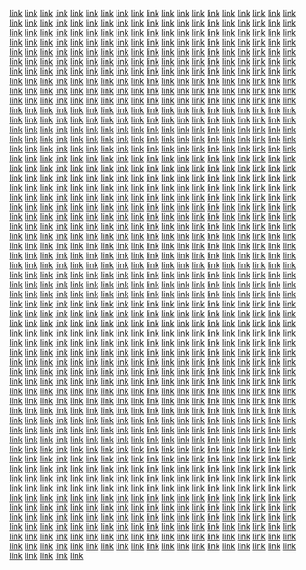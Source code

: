 <a href="https://series-1.weebly.com/">link</a> <a href="https://series-2.weebly.com/">link</a> <a href="https://series-3.weebly.com/">link</a> <a href="https://series-4.weebly.com/">link</a> <a href="https://series-5.weebly.com/">link</a> <a href="https://series-6.weebly.com/">link</a> <a href="https://series-7.weebly.com/">link</a> <a href="https://series-08.weebly.com/">link</a> <a href="https://series-9.weebly.com/">link</a> <a href="https://series-10.weebly.com/">link</a> <a href="https://fi-1.weebly.com/">link</a> <a href="https://fi-2.weebly.com/">link</a> <a href="https://fi-3.weebly.com/">link</a> <a href="https://fi-4.weebly.com/">link</a> <a href="https://fi-5.weebly.com/">link</a> <a href="https://fi-6.weebly.com/">link</a> <a href="https://fi-7.weebly.com/">link</a> <a href="https://fi-8.weebly.com/">link</a> <a href="https://fi-9.weebly.com/">link</a> <a href="https://fi-10.weebly.com/">link</a> <a href="https://fi-11.weebly.com/">link</a> <a href="https://fi-12.weebly.com/">link</a> <a href="https://fi-13.weebly.com/">link</a> <a href="https://fi-14.weebly.com/">link</a> <a href="https://fi-15.weebly.com/">link</a> <a href="https://fi-16.weebly.com/">link</a> <a href="https://fi-17.weebly.com/">link</a> <a href="https://fi-18.weebly.com/">link</a> <a href="https://fi-19.weebly.com/">link</a> <a href="https://fi-20.weebly.com/">link</a> <a href="https://fi-21.weebly.com/">link</a> <a href="https://fi-22.weebly.com/">link</a> <a href="https://fi-23.weebly.com/">link</a> <a href="https://fi-24.weebly.com/">link</a> <a href="https://fi-25.weebly.com/">link</a> <a href="https://fi-26.weebly.com/">link</a> <a href="https://fi-27.weebly.com/">link</a> <a href="https://fi-28.weebly.com/">link</a> <a href="https://fi-29.weebly.com/">link</a> <a href="https://fi-30.weebly.com/">link</a> <a href="https://fi-31.weebly.com/">link</a> <a href="https://fi-32.weebly.com/">link</a> <a href="https://fi-33.weebly.com/">link</a> <a href="https://fi-34.weebly.com/">link</a> <a href="https://fi-35.weebly.com/">link</a> <a href="https://fi-36.weebly.com/">link</a> <a href="https://fi-37.weebly.com/">link</a> <a href="https://fi-38.weebly.com/">link</a> <a href="https://fi-39.weebly.com/">link</a> <a href="https://fi-40.weebly.com/">link</a> <a href="https://fi-41.weebly.com/">link</a> <a href="https://fi-42.weebly.com/">link</a> <a href="https://fi-43.weebly.com/">link</a> <a href="https://fi-44.weebly.com/">link</a> <a href="https://fi-45.weebly.com/">link</a> <a href="https://fi-46.weebly.com/">link</a> <a href="https://fi-47.weebly.com/">link</a> <a href="https://fi-48.weebly.com/">link</a> <a href="https://fi-49.weebly.com/">link</a> <a href="https://fi-50.weebly.com/">link</a> <a href="https://fi-51.weebly.com/">link</a> <a href="https://fi-52.weebly.com/">link</a> <a href="https://fi-53.weebly.com/">link</a> <a href="https://fi-54.weebly.com/">link</a> <a href="https://fi-055.weebly.com/">link</a> <a href="https://fi-56.weebly.com/">link</a> <a href="https://fi-57.weebly.com/">link</a> <a href="https://fi-58.weebly.com/">link</a> <a href="https://fi-59.weebly.com/">link</a> <a href="https://fi-60.weebly.com/">link</a> <a href="https://fi-61.weebly.com/">link</a> <a href="https://fi-62.weebly.com/">link</a> <a href="https://fi-063.weebly.com/">link</a> <a href="https://fi-64.weebly.com/">link</a> <a href="https://fi-65.weebly.com/">link</a> <a href="https://fi-66.weebly.com/">link</a> <a href="https://fi-67.weebly.com/">link</a> <a href="https://fi-68.weebly.com/">link</a> <a href="https://fi-69.weebly.com/">link</a> <a href="https://fi-70.weebly.com/">link</a> <a href="https://fi-71.weebly.com/">link</a> <a href="https://fi-72.weebly.com/">link</a> <a href="https://fi-73.weebly.com/">link</a> <a href="https://fi-74.weebly.com/">link</a> <a href="https://fi-75.weebly.com/">link</a> <a href="https://fi-76.weebly.com/">link</a> <a href="https://fi-77.weebly.com/">link</a> <a href="https://fi-78.weebly.com/">link</a> <a href="https://fi-79.weebly.com/">link</a> <a href="https://fi-80.weebly.com/">link</a> <a href="https://fi-81.weebly.com/">link</a> <a href="https://fi-82.weebly.com/">link</a> <a href="https://fi-83.weebly.com/">link</a> <a href="https://fi-84.weebly.com/">link</a> <a href="https://fi-85.weebly.com/">link</a> <a href="https://fi-86.weebly.com/">link</a> <a href="https://fi-87.weebly.com/">link</a> <a href="https://fi-88.weebly.com/">link</a> <a href="https://fi-89.weebly.com/">link</a> <a href="https://fi-90.weebly.com/">link</a> <a href="https://fi-91.weebly.com/">link</a> <a href="https://fi-92.weebly.com/">link</a> <a href="https://fi-93.weebly.com/">link</a> <a href="https://fi-94.weebly.com/">link</a> <a href="https://fi-95.weebly.com/">link</a> <a href="https://fi-96.weebly.com/">link</a> <a href="https://fi-97.weebly.com/">link</a> <a href="https://fi-98.weebly.com/">link</a> <a href="https://fi-99.weebly.com/">link</a> <a href="https://fi-100.weebly.com/">link</a> <a href="https://fi-101.weebly.com/">link</a> <a href="https://fi-102.weebly.com/">link</a> <a href="https://fi-103.weebly.com/">link</a> <a href="https://fi-104.weebly.com/">link</a> <a href="https://fi-105.weebly.com/">link</a> <a href="https://fi-106.weebly.com/">link</a> <a href="https://fi-107.weebly.com/">link</a> <a href="https://fi-108.weebly.com/">link</a> <a href="https://fi-109.weebly.com/">link</a> <a href="https://fi-110.weebly.com/">link</a> <a href="https://fi-111.weebly.com/">link</a> <a href="https://fi-112.weebly.com/">link</a> <a href="https://fi-113.weebly.com/">link</a> <a href="https://fi-114.weebly.com/">link</a> <a href="https://fi-115.weebly.com/">link</a> <a href="https://fi-116.weebly.com/">link</a> <a href="https://fi-117.weebly.com/">link</a> <a href="https://fi-118.weebly.com/">link</a> <a href="https://fi-119.weebly.com/">link</a> <a href="https://fi-120.weebly.com/">link</a> <a href="https://fi-121.weebly.com/">link</a> <a href="https://fi-122.weebly.com/">link</a> <a href="https://fi-123.weebly.com/">link</a> <a href="https://fi-124.weebly.com/">link</a> <a href="https://fi-125.weebly.com/">link</a> <a href="https://fi-126.weebly.com/">link</a> <a href="https://fi-127.weebly.com/">link</a> <a href="https://fi-128.weebly.com/">link</a> <a href="https://fi-129.weebly.com/">link</a> <a href="https://fi-130.weebly.com/">link</a> <a href="https://fi-131.weebly.com/">link</a> <a href="https://fi-132.weebly.com/">link</a> <a href="https://fi-133.weebly.com/">link</a> <a href="https://fi-134.weebly.com/">link</a> <a href="https://fi-135.weebly.com/">link</a> <a href="https://fi-136.weebly.com/">link</a> <a href="https://fi-137.weebly.com/">link</a> <a href="https://fi-138.weebly.com/">link</a> <a href="https://fi-139.weebly.com/">link</a> <a href="https://fi-140.weebly.com/">link</a> <a href="https://fi-141.weebly.com/">link</a> <a href="https://fi-142.weebly.com/">link</a> <a href="https://fi-143.weebly.com/">link</a> <a href="https://fi-144.weebly.com/">link</a> <a href="https://fi-145.weebly.com/">link</a> <a href="https://fi-146.weebly.com/">link</a> <a href="https://fi-147.weebly.com/">link</a> <a href="https://fi-148.weebly.com/">link</a> <a href="https://fi-149.weebly.com/">link</a> <a href="https://fi-150.weebly.com/">link</a> <a href="https://system-1.weebly.com/">link</a> <a href="https://system-2.weebly.com/">link</a> <a href="https://system-3.weebly.com/">link</a> <a href="https://system-4.weebly.com/">link</a> <a href="https://system-5.weebly.com/">link</a> <a href="https://system-6.weebly.com/">link</a> <a href="https://system-07.weebly.com/">link</a> <a href="https://system-8.weebly.com/">link</a> <a href="https://system-9.weebly.com/">link</a> <a href="https://system-10.weebly.com/">link</a> <a href="https://fi-151.weebly.com/">link</a> <a href="https://fi-152.weebly.com/">link</a> <a href="https://fi-153.weebly.com/">link</a> <a href="https://fi-154.weebly.com/">link</a> <a href="https://fi-155.weebly.com/">link</a> <a href="https://fi-156.weebly.com/">link</a> <a href="https://fi-157.weebly.com/">link</a> <a href="https://fi-158.weebly.com/">link</a> <a href="https://fi-159.weebly.com/">link</a> <a href="https://fi-160.weebly.com/">link</a> <a href="https://fi-161.weebly.com/">link</a> <a href="https://fi-162.weebly.com/">link</a> <a href="https://fi-163.weebly.com/">link</a> <a href="https://fi-164.weebly.com/">link</a> <a href="https://fi-165.weebly.com/">link</a> <a href="https://fi-166.weebly.com/">link</a> <a href="https://fi-167.weebly.com/">link</a> <a href="https://fi-168.weebly.com/">link</a> <a href="https://fi-169.weebly.com/">link</a> <a href="https://fi-170.weebly.com/">link</a> <a href="https://fi-171.weebly.com/">link</a> <a href="https://fi-172.weebly.com/">link</a> <a href="https://fi-173.weebly.com/">link</a> <a href="https://fi-174.weebly.com/">link</a> <a href="https://fi-175.weebly.com/">link</a> <a href="https://fi-176.weebly.com/">link</a> <a href="https://fi-177.weebly.com/">link</a> <a href="https://fi-178.weebly.com/">link</a> <a href="https://fi-179.weebly.com/">link</a> <a href="https://fi-180.weebly.com/">link</a> <a href="https://fi-181.weebly.com/">link</a> <a href="https://fi-182.weebly.com/">link</a> <a href="https://fi-183.weebly.com/">link</a> <a href="https://fi-184.weebly.com/">link</a> <a href="https://fi-185.weebly.com/">link</a> <a href="https://fi-186.weebly.com/">link</a> <a href="https://fi-187.weebly.com/">link</a> <a href="https://fi-188.weebly.com/">link</a> <a href="https://fi-189.weebly.com/">link</a> <a href="https://fi-190.weebly.com/">link</a> <a href="https://fi-191.weebly.com/">link</a> <a href="https://fi-192.weebly.com/">link</a> <a href="https://fi-193.weebly.com/">link</a> <a href="https://fi-194.weebly.com/">link</a> <a href="https://fi-195.weebly.com/">link</a> <a href="https://fi-196.weebly.com/">link</a> <a href="https://fi-197.weebly.com/">link</a> <a href="https://fi-198.weebly.com/">link</a> <a href="https://fi-199.weebly.com/">link</a> <a href="https://fi-200.weebly.com/">link</a> <a href="https://fi-201.weebly.com/">link</a> <a href="https://fi-202.weebly.com/">link</a> <a href="https://fi-203.weebly.com/">link</a> <a href="https://fi-204.weebly.com/">link</a> <a href="https://fi-205.weebly.com/">link</a> <a href="https://fi-206.weebly.com/">link</a> <a href="https://fi-207.weebly.com/">link</a> <a href="https://fi-208.weebly.com/">link</a> <a href="https://fi-209.weebly.com/">link</a> <a href="https://fi-210.weebly.com/">link</a> <a href="https://fi-211.weebly.com/">link</a> <a href="https://fi-212.weebly.com/">link</a> <a href="https://fi-213.weebly.com/">link</a> <a href="https://fi-214.weebly.com/">link</a> <a href="https://fi-215.weebly.com/">link</a> <a href="https://fi-216.weebly.com/">link</a> <a href="https://fi-217.weebly.com/">link</a> <a href="https://fi-218.weebly.com/">link</a> <a href="https://fi-219.weebly.com/">link</a> <a href="https://fi-220.weebly.com/">link</a> <a href="https://fi-221.weebly.com/">link</a> <a href="https://fi-222.weebly.com/">link</a> <a href="https://fi-223.weebly.com/">link</a> <a href="https://fi-224.weebly.com/">link</a> <a href="https://fi-225.weebly.com/">link</a> <a href="https://fi-226.weebly.com/">link</a> <a href="https://fi-227.weebly.com/">link</a> <a href="https://fi-228.weebly.com/">link</a> <a href="https://fi-229.weebly.com/">link</a> <a href="https://fi-230.weebly.com/">link</a> <a href="https://fi-231.weebly.com/">link</a> <a href="https://fi-232.weebly.com/">link</a> <a href="https://fi-233.weebly.com/">link</a> <a href="https://fi-234.weebly.com/">link</a> <a href="https://fi-235.weebly.com/">link</a> <a href="https://fi-236.weebly.com/">link</a> <a href="https://fi-237.weebly.com/">link</a> <a href="https://fi-238.weebly.com/">link</a> <a href="https://fi-239.weebly.com/">link</a> <a href="https://fi-240.weebly.com/">link</a> <a href="https://fi-241.weebly.com/">link</a> <a href="https://fi-242.weebly.com/">link</a> <a href="https://fi-243.weebly.com/">link</a> <a href="https://fi-244.weebly.com/">link</a> <a href="https://fi-245.weebly.com/">link</a> <a href="https://fi-246.weebly.com/">link</a> <a href="https://fi-247.weebly.com/">link</a> <a href="https://fi-248.weebly.com/">link</a> <a href="https://fi-249.weebly.com/">link</a> <a href="https://fi-250.weebly.com/">link</a> <a href="https://fi-251.weebly.com/">link</a> <a href="https://fi-252.weebly.com/">link</a> <a href="https://fi-253.weebly.com/">link</a> <a href="https://fi-254.weebly.com/">link</a> <a href="https://fi-255.weebly.com/">link</a> <a href="https://fi-256.weebly.com/">link</a> <a href="https://fi-257.weebly.com/">link</a> <a href="https://fi-258.weebly.com/">link</a> <a href="https://fi-259.weebly.com/">link</a> <a href="https://fi-260.weebly.com/">link</a> <a href="https://fi-261.weebly.com/">link</a> <a href="https://fi-262.weebly.com/">link</a> <a href="https://fi-263.weebly.com/">link</a> <a href="https://fi-264.weebly.com/">link</a> <a href="https://fi-265.weebly.com/">link</a> <a href="https://fi-266.weebly.com/">link</a> <a href="https://fi-267.weebly.com/">link</a> <a href="https://fi-268.weebly.com/">link</a> <a href="https://fi-269.weebly.com/">link</a> <a href="https://fi-270.weebly.com/">link</a> <a href="https://fi-271.weebly.com/">link</a> <a href="https://fi-272.weebly.com/">link</a> <a href="https://fi-273.weebly.com/">link</a> <a href="https://fi-274.weebly.com/">link</a> <a href="https://fi-275.weebly.com/">link</a> <a href="https://fi-276.weebly.com/">link</a> <a href="https://fi-277.weebly.com/">link</a> <a href="https://fi-278.weebly.com/">link</a> <a href="https://fi-279.weebly.com/">link</a> <a href="https://fi-280.weebly.com/">link</a> <a href="https://fi-281.weebly.com/">link</a> <a href="https://fi-282.weebly.com/">link</a> <a href="https://fi-283.weebly.com/">link</a> <a href="https://fi-284.weebly.com/">link</a> <a href="https://fi-285.weebly.com/">link</a> <a href="https://fi-286.weebly.com/">link</a> <a href="https://fi-287.weebly.com/">link</a> <a href="https://fi-288.weebly.com/">link</a> <a href="https://fi-289.weebly.com/">link</a> <a href="https://fi-290.weebly.com/">link</a> <a href="https://fi-291.weebly.com/">link</a> <a href="https://fi-292.weebly.com/">link</a> <a href="https://fi-293.weebly.com/">link</a> <a href="https://fi-294.weebly.com/">link</a> <a href="https://fi-295.weebly.com/">link</a> <a href="https://fi-296.weebly.com/">link</a> <a href="https://fi-297.weebly.com/">link</a> <a href="https://fi-298.weebly.com/">link</a> <a href="https://fi-299.weebly.com/">link</a> <a href="https://fi-300.weebly.com/">link</a> <a href="https://linkstar-1.weebly.com/">link</a> <a href="https://linkstar-2.weebly.com/">link</a> <a href="https://linkstar-3.weebly.com/">link</a> <a href="https://linkstar-4.weebly.com/">link</a> <a href="https://linkstar-5.weebly.com/">link</a> <a href="https://linkstar-6.weebly.com/">link</a> <a href="https://linkstar-7.weebly.com/">link</a> <a href="https://linkstar-8.weebly.com/">link</a> <a href="https://linkstar-9.weebly.com/">link</a> <a href="https://linkstar-10.weebly.com/">link</a> <a href="https://fi-301.weebly.com/">link</a> <a href="https://fi-302.weebly.com/">link</a> <a href="https://fi-303.weebly.com/">link</a> <a href="https://fi-304.weebly.com/">link</a> <a href="https://fi-305.weebly.com/">link</a> <a href="https://fi-306.weebly.com/">link</a> <a href="https://fi-307.weebly.com/">link</a> <a href="https://fi-308.weebly.com/">link</a> <a href="https://fi-309.weebly.com/">link</a> <a href="https://fi-310.weebly.com/">link</a> <a href="https://fi-311.weebly.com/">link</a> <a href="https://fi-312.weebly.com/">link</a> <a href="https://fi-313.weebly.com/">link</a> <a href="https://fi-314.weebly.com/">link</a> <a href="https://fi-315.weebly.com/">link</a> <a href="https://fi-316.weebly.com/">link</a> <a href="https://fi-317.weebly.com/">link</a> <a href="https://fi-318.weebly.com/">link</a> <a href="https://fi-319.weebly.com/">link</a> <a href="https://fi-320.weebly.com/">link</a> <a href="https://fi-321.weebly.com/">link</a> <a href="https://fi-322.weebly.com/">link</a> <a href="https://fi-323.weebly.com/">link</a> <a href="https://fi-324.weebly.com/">link</a> <a href="https://fi-325.weebly.com/">link</a> <a href="https://fi-326.weebly.com/">link</a> <a href="https://fi-327.weebly.com/">link</a> <a href="https://fi-328.weebly.com/">link</a> <a href="https://fi-329.weebly.com/">link</a> <a href="https://fi-330.weebly.com/">link</a> <a href="https://fi-331.weebly.com/">link</a> <a href="https://fi-332.weebly.com/">link</a> <a href="https://fi-333.weebly.com/">link</a> <a href="https://fi-334.weebly.com/">link</a> <a href="https://fi-335.weebly.com/">link</a> <a href="https://fi-336.weebly.com/">link</a> <a href="https://fi-337.weebly.com/">link</a> <a href="https://fi-338.weebly.com/">link</a> <a href="https://fi-339.weebly.com/">link</a> <a href="https://fi-340.weebly.com/">link</a> <a href="https://fi-341.weebly.com/">link</a> <a href="https://fi-342.weebly.com/">link</a> <a href="https://fi-343.weebly.com/">link</a> <a href="https://fi-344.weebly.com/">link</a> <a href="https://fi-345.weebly.com/">link</a> <a href="https://fi-346.weebly.com/">link</a> <a href="https://fi-347.weebly.com/">link</a> <a href="https://fi-348.weebly.com/">link</a> <a href="https://fi-349.weebly.com/">link</a> <a href="https://fi-350.weebly.com/">link</a> <a href="https://fi-351.weebly.com/">link</a> <a href="https://fi-352.weebly.com/">link</a> <a href="https://fi-353.weebly.com/">link</a> <a href="https://fi-354.weebly.com/">link</a> <a href="https://fi-355.weebly.com/">link</a> <a href="https://fi-356.weebly.com/">link</a> <a href="https://fi-357.weebly.com/">link</a> <a href="https://fi-358.weebly.com/">link</a> <a href="https://fi-359.weebly.com/">link</a> <a href="https://fi-360.weebly.com/">link</a> <a href="https://fi-361.weebly.com/">link</a> <a href="https://fi-362.weebly.com/">link</a> <a href="https://fi-363.weebly.com/">link</a> <a href="https://fi-364.weebly.com/">link</a> <a href="https://fi-365.weebly.com/">link</a> <a href="https://fi-366.weebly.com/">link</a> <a href="https://fi-367.weebly.com/">link</a> <a href="https://fi-368.weebly.com/">link</a> <a href="https://fi-369.weebly.com/">link</a> <a href="https://fi-370.weebly.com/">link</a> <a href="https://fi-371.weebly.com/">link</a> <a href="https://fi-372.weebly.com/">link</a> <a href="https://fi-373.weebly.com/">link</a> <a href="https://fi-374.weebly.com/">link</a> <a href="https://fi-375.weebly.com/">link</a> <a href="https://fi-376.weebly.com/">link</a> <a href="https://fi-377.weebly.com/">link</a> <a href="https://fi-378.weebly.com/">link</a> <a href="https://fi-379.weebly.com/">link</a> <a href="https://fi-380.weebly.com/">link</a> <a href="https://fi-381.weebly.com/">link</a> <a href="https://fi-382.weebly.com/">link</a> <a href="https://fi-383.weebly.com/">link</a> <a href="https://fi-384.weebly.com/">link</a> <a href="https://fi-385.weebly.com/">link</a> <a href="https://fi-386.weebly.com/">link</a> <a href="https://fi-387.weebly.com/">link</a> <a href="https://fi-388.weebly.com/">link</a> <a href="https://fi-389.weebly.com/">link</a> <a href="https://fi-390.weebly.com/">link</a> <a href="https://fi-391.weebly.com/">link</a> <a href="https://fi-392.weebly.com/">link</a> <a href="https://fi-393.weebly.com/">link</a> <a href="https://fi-394.weebly.com/">link</a> <a href="https://fi-395.weebly.com/">link</a> <a href="https://fi-396.weebly.com/">link</a> <a href="https://fi-397.weebly.com/">link</a> <a href="https://fi-398.weebly.com/">link</a> <a href="https://fi-399.weebly.com/">link</a> <a href="https://fi-400.weebly.com/">link</a> <a href="https://fi-401.weebly.com/">link</a> <a href="https://fi-402.weebly.com/">link</a> <a href="https://fi-403.weebly.com/">link</a> <a href="https://fi-404.weebly.com/">link</a> <a href="https://fi-405.weebly.com/">link</a> <a href="https://fi-406.weebly.com/">link</a> <a href="https://fi-407.weebly.com/">link</a> <a href="https://fi-408.weebly.com/">link</a> <a href="https://fi-409.weebly.com/">link</a> <a href="https://fi-410.weebly.com/">link</a> <a href="https://fi-411.weebly.com/">link</a> <a href="https://fi-412.weebly.com/">link</a> <a href="https://fi-413.weebly.com/">link</a> <a href="https://fi-414.weebly.com/">link</a> <a href="https://fi-415.weebly.com/">link</a> <a href="https://fi-416.weebly.com/">link</a> <a href="https://fi-417.weebly.com/">link</a> <a href="https://fi-418.weebly.com/">link</a> <a href="https://fi-419.weebly.com/">link</a> <a href="https://fi-420.weebly.com/">link</a> <a href="https://fi-421.weebly.com/">link</a> <a href="https://fi-422.weebly.com/">link</a> <a href="https://fi-423.weebly.com/">link</a> <a href="https://fi-424.weebly.com/">link</a> <a href="https://fi-425.weebly.com/">link</a> <a href="https://fi-426.weebly.com/">link</a> <a href="https://fi-427.weebly.com/">link</a> <a href="https://fi-428.weebly.com/">link</a> <a href="https://fi-429.weebly.com/">link</a> <a href="https://fi-430.weebly.com/">link</a> <a href="https://fi-431.weebly.com/">link</a> <a href="https://fi-432.weebly.com/">link</a> <a href="https://fi-433.weebly.com/">link</a> <a href="https://fi-434.weebly.com/">link</a> <a href="https://fi-435.weebly.com/">link</a> <a href="https://fi-436.weebly.com/">link</a> <a href="https://fi-437.weebly.com/">link</a> <a href="https://fi-438.weebly.com/">link</a> <a href="https://fi-439.weebly.com/">link</a> <a href="https://fi-440.weebly.com/">link</a> <a href="https://fi-441.weebly.com/">link</a> <a href="https://fi-442.weebly.com/">link</a> <a href="https://fi-443.weebly.com/">link</a> <a href="https://fi-444.weebly.com/">link</a> <a href="https://fi-445.weebly.com/">link</a> <a href="https://fi-446.weebly.com/">link</a> <a href="https://fi-447.weebly.com/">link</a> <a href="https://fi-448.weebly.com/">link</a> <a href="https://fi-449.weebly.com/">link</a> <a href="https://fi-450.weebly.com/">link</a> <a href="https://township1.weebly.com/">link</a> <a href="https://township2.weebly.com/">link</a> <a href="https://township3.weebly.com/">link</a> <a href="https://township4.weebly.com/">link</a> <a href="https://township5.weebly.com/">link</a> <a href="https://township6.weebly.com/">link</a> <a href="https://township7.weebly.com/">link</a> <a href="https://township8.weebly.com/">link</a> <a href="https://township9.weebly.com/">link</a> <a href="https://township10.weebly.com/">link</a> <a href="https://fi-451.weebly.com/">link</a> <a href="https://fi-452.weebly.com/">link</a> <a href="https://fi-453.weebly.com/">link</a> <a href="https://fi-454.weebly.com/">link</a> <a href="https://fi-455.weebly.com/">link</a> <a href="https://fi-456.weebly.com/">link</a> <a href="https://fi-457.weebly.com/">link</a> <a href="https://fi-458.weebly.com/">link</a> <a href="https://fi-459.weebly.com/">link</a> <a href="https://fi-460.weebly.com/">link</a> <a href="https://fi-461.weebly.com/">link</a> <a href="https://fi-462.weebly.com/">link</a> <a href="https://fi-463.weebly.com/">link</a> <a href="https://fi-464.weebly.com/">link</a> <a href="https://fi-465.weebly.com/">link</a> <a href="https://fi-466.weebly.com/">link</a> <a href="https://fi-467.weebly.com/">link</a> <a href="https://fi-468.weebly.com/">link</a> <a href="https://fi-469.weebly.com/">link</a> <a href="https://fi-470.weebly.com/">link</a> <a href="https://fi-471.weebly.com/">link</a> <a href="https://fi-472.weebly.com/">link</a> <a href="https://fi-473.weebly.com/">link</a> <a href="https://fi-474.weebly.com/">link</a> <a href="https://fi-475.weebly.com/">link</a> <a href="https://fi-476.weebly.com/">link</a> <a href="https://fi-477.weebly.com/">link</a> <a href="https://fi-478.weebly.com/">link</a> <a href="https://fi-479.weebly.com/">link</a> <a href="https://fi-480.weebly.com/">link</a> <a href="https://fi-481.weebly.com/">link</a> <a href="https://fi-482.weebly.com/">link</a> <a href="https://fi-483.weebly.com/">link</a> <a href="https://fi-484.weebly.com/">link</a> <a href="https://fi-485.weebly.com/">link</a> <a href="https://fi-486.weebly.com/">link</a> <a href="https://fi-487.weebly.com/">link</a> <a href="https://fi-488.weebly.com/">link</a> <a href="https://fi-489.weebly.com/">link</a> <a href="https://fi-490.weebly.com/">link</a> <a href="https://fi-491.weebly.com/">link</a> <a href="https://fi-492.weebly.com/">link</a> <a href="https://fi-493.weebly.com/">link</a> <a href="https://fi-494.weebly.com/">link</a> <a href="https://fi-495.weebly.com/">link</a> <a href="https://fi-496.weebly.com/">link</a> <a href="https://fi-497.weebly.com/">link</a> <a href="https://fi-498.weebly.com/">link</a> <a href="https://fi-499.weebly.com/">link</a> <a href="https://fi-500.weebly.com/">link</a> <a href="https://fi-501.weebly.com/">link</a> <a href="https://fi-502.weebly.com/">link</a> <a href="https://fi-503.weebly.com/">link</a> <a href="https://fi-504.weebly.com/">link</a> <a href="https://fi-505.weebly.com/">link</a> <a href="https://fi-506.weebly.com/">link</a> <a href="https://fi-507.weebly.com/">link</a> <a href="https://fi-508.weebly.com/">link</a> <a href="https://fi-509.weebly.com/">link</a> <a href="https://fi-510.weebly.com/">link</a> <a href="https://fi-511.weebly.com/">link</a> <a href="https://fi-512.weebly.com/">link</a> <a href="https://fi-513.weebly.com/">link</a> <a href="https://fi-514.weebly.com/">link</a> <a href="https://fi-515.weebly.com/">link</a> <a href="https://fi-516.weebly.com/">link</a> <a href="https://fi-517.weebly.com/">link</a> <a href="https://fi-518.weebly.com/">link</a> <a href="https://fi-519.weebly.com/">link</a> <a href="https://fi-520.weebly.com/">link</a> <a href="https://fi-521.weebly.com/">link</a> <a href="https://fi-522.weebly.com/">link</a> <a href="https://fi-523.weebly.com/">link</a> <a href="https://fi-524.weebly.com/">link</a> <a href="https://fi-525.weebly.com/">link</a> <a href="https://fi-526.weebly.com/">link</a> <a href="https://fi-527.weebly.com/">link</a> <a href="https://fi-528.weebly.com/">link</a> <a href="https://fi-529.weebly.com/">link</a> <a href="https://fi-530.weebly.com/">link</a> <a href="https://fi-531.weebly.com/">link</a> <a href="https://fi-532.weebly.com/">link</a> <a href="https://fi-533.weebly.com/">link</a> <a href="https://fi-534.weebly.com/">link</a> <a href="https://fi-535.weebly.com/">link</a> <a href="https://fi-536.weebly.com/">link</a> <a href="https://fi-537.weebly.com/">link</a> <a href="https://fi-538.weebly.com/">link</a> <a href="https://fi-539.weebly.com/">link</a> <a href="https://fi-540.weebly.com/">link</a> <a href="https://fi-541.weebly.com/">link</a> <a href="https://fi-542.weebly.com/">link</a> <a href="https://fi-543.weebly.com/">link</a> <a href="https://fi-544.weebly.com/">link</a> <a href="https://fi-545.weebly.com/">link</a> <a href="https://fi-546.weebly.com/">link</a> <a href="https://fi-547.weebly.com/">link</a> <a href="https://fi-548.weebly.com/">link</a> <a href="https://fi-549.weebly.com/">link</a> <a href="https://fi-550.weebly.com/">link</a> <a href="https://fi-551.weebly.com/">link</a> <a href="https://fi-552.weebly.com/">link</a> <a href="https://fi-553.weebly.com/">link</a> <a href="https://fi-554.weebly.com/">link</a> <a href="https://fi-555.weebly.com/">link</a> <a href="https://fi-556.weebly.com/">link</a> <a href="https://fi-557.weebly.com/">link</a> <a href="https://fi-558.weebly.com/">link</a> <a href="https://fi-559.weebly.com/">link</a> <a href="https://fi-560.weebly.com/">link</a> <a href="https://fi-561.weebly.com/">link</a> <a href="https://fi-562.weebly.com/">link</a> <a href="https://fi-563.weebly.com/">link</a> <a href="https://fi-564.weebly.com/">link</a> <a href="https://fi-565.weebly.com/">link</a> <a href="https://fi-566.weebly.com/">link</a> <a href="https://fi-567.weebly.com/">link</a> <a href="https://fi-568.weebly.com/">link</a> <a href="https://fi-569.weebly.com/">link</a> <a href="https://fi-570.weebly.com/">link</a> <a href="https://fi-571.weebly.com/">link</a> <a href="https://fi-572.weebly.com/">link</a> <a href="https://fi-573.weebly.com/">link</a> <a href="https://fi-574.weebly.com/">link</a> <a href="https://fi-575.weebly.com/">link</a> <a href="https://fi-576.weebly.com/">link</a> <a href="https://fi-577.weebly.com/">link</a> <a href="https://fi-578.weebly.com/">link</a> <a href="https://fi-579.weebly.com/">link</a> <a href="https://fi-580.weebly.com/">link</a> <a href="https://fi-581.weebly.com/">link</a> <a href="https://fi-582.weebly.com/">link</a> <a href="https://fi-583.weebly.com/">link</a> <a href="https://fi-584.weebly.com/">link</a> <a href="https://fi-585.weebly.com/">link</a> <a href="https://fi-586.weebly.com/">link</a> <a href="https://fi-587.weebly.com/">link</a> <a href="https://fi-588.weebly.com/">link</a> <a href="https://fi-589.weebly.com/">link</a> <a href="https://fi-590.weebly.com/">link</a> <a href="https://fi-591.weebly.com/">link</a> <a href="https://fi-592.weebly.com/">link</a> <a href="https://fi-593.weebly.com/">link</a> <a href="https://fi-594.weebly.com/">link</a> <a href="https://fi-595.weebly.com/">link</a> <a href="https://fi-596.weebly.com/">link</a> <a href="https://fi-597.weebly.com/">link</a> <a href="https://fi-598.weebly.com/">link</a> <a href="https://fi-599.weebly.com/">link</a> <a href="https://fi-600.weebly.com/">link</a> <a href="https://numpuz-1.weebly.com/">link</a> <a href="https://numpuz-2.weebly.com/">link</a> <a href="https://numpuz-3.weebly.com/">link</a> <a href="https://numpuz-4.weebly.com/">link</a> <a href="https://numpuz-5.weebly.com/">link</a> <a href="https://numpuz-6.weebly.com/">link</a> <a href="https://numpuz-7.weebly.com/">link</a> <a href="https://numpuz-8.weebly.com/">link</a> <a href="https://numpuz-9.weebly.com/">link</a> <a href="https://numpuz-10.weebly.com/">link</a> <a href="https://fi-601.weebly.com/">link</a> <a href="https://fi-602.weebly.com/">link</a> <a href="https://fi-603.weebly.com/">link</a> <a href="https://fi-604.weebly.com/">link</a> <a href="https://fi-605.weebly.com/">link</a> <a href="https://fi-606.weebly.com/">link</a> <a href="https://fi-607.weebly.com/">link</a> <a href="https://fi-608.weebly.com/">link</a> <a href="https://fi-609.weebly.com/">link</a> <a href="https://fi-610.weebly.com/">link</a> <a href="https://fi-611.weebly.com/">link</a> <a href="https://fi-612.weebly.com/">link</a> <a href="https://fi-613.weebly.com/">link</a> <a href="https://fi-614.weebly.com/">link</a> <a href="https://fi-615.weebly.com/">link</a> <a href="https://fi-616.weebly.com/">link</a> <a href="https://fi-617.weebly.com/">link</a> <a href="https://fi-618.weebly.com/">link</a> <a href="https://fi-619.weebly.com/">link</a> <a href="https://fi-620.weebly.com/">link</a> <a href="https://fi-621.weebly.com/">link</a> <a href="https://fi-622.weebly.com/">link</a> <a href="https://fi-623.weebly.com/">link</a> <a href="https://fi-624.weebly.com/">link</a> <a href="https://fi-625.weebly.com/">link</a> <a href="https://fi-626.weebly.com/">link</a> <a href="https://fi-627.weebly.com/">link</a> <a href="https://fi-628.weebly.com/">link</a> <a href="https://fi-629.weebly.com/">link</a> <a href="https://fi-630.weebly.com/">link</a> <a href="https://fi-631.weebly.com/">link</a> <a href="https://fi-632.weebly.com/">link</a> <a href="https://fi-633.weebly.com/">link</a> <a href="https://fi-0634.weebly.com/">link</a> <a href="https://fi-635.weebly.com/">link</a> <a href="https://fi-636.weebly.com/">link</a> <a href="https://fi-637.weebly.com/">link</a> <a href="https://fi-0638.weebly.com/">link</a> <a href="https://fi-639.weebly.com/">link</a> <a href="https://fi-640.weebly.com/">link</a> <a href="https://fi-641.weebly.com/">link</a> <a href="https://fi-642.weebly.com/">link</a> <a href="https://fi-643.weebly.com/">link</a> <a href="https://fi-644.weebly.com/">link</a> <a href="https://fi-645.weebly.com/">link</a> <a href="https://fi-646.weebly.com/">link</a> <a href="https://fi-647.weebly.com/">link</a> <a href="https://fi-648.weebly.com/">link</a> <a href="https://fi-649.weebly.com/">link</a> <a href="https://fi-0650.weebly.com/">link</a> <a href="https://fi-651.weebly.com/">link</a> <a href="https://fi-652.weebly.com/">link</a> <a href="https://fi-653.weebly.com/">link</a> <a href="https://fi-654.weebly.com/">link</a> <a href="https://fi-655.weebly.com/">link</a> <a href="https://fi-656.weebly.com/">link</a> <a href="https://fi-657.weebly.com/">link</a> <a href="https://fi-658.weebly.com/">link</a> <a href="https://fi-659.weebly.com/">link</a> <a href="https://fi-660.weebly.com/">link</a> <a href="https://fi-661.weebly.com/">link</a> <a href="https://fi-662.weebly.com/">link</a> <a href="https://fi-663.weebly.com/">link</a> <a href="https://fi-664.weebly.com/">link</a> <a href="https://fi-665.weebly.com/">link</a> <a href="https://fi-666.weebly.com/">link</a> <a href="https://fi-667.weebly.com/">link</a> <a href="https://fi-668.weebly.com/">link</a> <a href="https://fi-669.weebly.com/">link</a> <a href="https://fi-670.weebly.com/">link</a> <a href="https://fi-671.weebly.com/">link</a> <a href="https://fi-672.weebly.com/">link</a> <a href="https://fi-673.weebly.com/">link</a> <a href="https://fi-674.weebly.com/">link</a> <a href="https://fi-675.weebly.com/">link</a> <a href="https://fi-676.weebly.com/">link</a> <a href="https://fi-677.weebly.com/">link</a> <a href="https://fi-678.weebly.com/">link</a> <a href="https://fi-679.weebly.com/">link</a> <a href="https://fi-680.weebly.com/">link</a> <a href="https://fi-681.weebly.com/">link</a> <a href="https://fi-682.weebly.com/">link</a> <a href="https://fi-683.weebly.com/">link</a> <a href="https://fi-684.weebly.com/">link</a> <a href="https://fi-685.weebly.com/">link</a> <a href="https://fi-686.weebly.com/">link</a> <a href="https://fi-687.weebly.com/">link</a> <a href="https://fi-688.weebly.com/">link</a> <a href="https://fi-689.weebly.com/">link</a> <a href="https://fi-690.weebly.com/">link</a> <a href="https://fi-691.weebly.com/">link</a> <a href="https://fi-692.weebly.com/">link</a> <a href="https://fi-693.weebly.com/">link</a> <a href="https://fi-694.weebly.com/">link</a> <a href="https://fi-695.weebly.com/">link</a> <a href="https://fi-696.weebly.com/">link</a> <a href="https://fi-697.weebly.com/">link</a> <a href="https://fi-698.weebly.com/">link</a> <a href="https://fi-699.weebly.com/">link</a> <a href="https://fi-700.weebly.com/">link</a> <a href="https://fi-701.weebly.com/">link</a> <a href="https://fi-702.weebly.com/">link</a> <a href="https://fi-703.weebly.com/">link</a> <a href="https://fi-704.weebly.com/">link</a> <a href="https://fi-705.weebly.com/">link</a> <a href="https://fi-706.weebly.com/">link</a> <a href="https://fi-707.weebly.com/">link</a> <a href="https://fi-708.weebly.com/">link</a> <a href="https://fi-709.weebly.com/">link</a> <a href="https://fi-710.weebly.com/">link</a> <a href="https://fi-711.weebly.com/">link</a> <a href="https://fi-712.weebly.com/">link</a> <a href="https://fi-713.weebly.com/">link</a> <a href="https://fi-714.weebly.com/">link</a> <a href="https://fi-715.weebly.com/">link</a> <a href="https://fi-716.weebly.com/">link</a> <a href="https://fi-717.weebly.com/">link</a> <a href="https://fi-718.weebly.com/">link</a> <a href="https://fi-719.weebly.com/">link</a> <a href="https://fi-720.weebly.com/">link</a> <a href="https://fi-721.weebly.com/">link</a> <a href="https://fi-722.weebly.com/">link</a> <a href="https://fi-723.weebly.com/">link</a> <a href="https://fi-724.weebly.com/">link</a> <a href="https://fi-725.weebly.com/">link</a> <a href="https://fi-726.weebly.com/">link</a> <a href="https://fi-727.weebly.com/">link</a> <a href="https://fi-728.weebly.com/">link</a> <a href="https://fi-729.weebly.com/">link</a> <a href="https://fi-730.weebly.com/">link</a> <a href="https://fi-731.weebly.com/">link</a> <a href="https://fi-732.weebly.com/">link</a> <a href="https://fi-733.weebly.com/">link</a> <a href="https://fi-734.weebly.com/">link</a> <a href="https://fi-735.weebly.com/">link</a> <a href="https://fi-736.weebly.com/">link</a> <a href="https://fi-737.weebly.com/">link</a> <a href="https://fi-738.weebly.com/">link</a> <a href="https://fi-739.weebly.com/">link</a> <a href="https://fi-740.weebly.com/">link</a> <a href="https://fi-741.weebly.com/">link</a> <a href="https://fi-742.weebly.com/">link</a> <a href="https://fi-743.weebly.com/">link</a> <a href="https://fi-744.weebly.com/">link</a> <a href="https://fi-745.weebly.com/">link</a> <a href="https://fi-746.weebly.com/">link</a> <a href="https://fi-747.weebly.com/">link</a> <a href="https://fi-748.weebly.com/">link</a> <a href="https://fi-749.weebly.com/">link</a> <a href="https://fi-750.weebly.com/">link</a> <a href="https://easter-1.weebly.com/">link</a> <a href="https://easter-2.weebly.com/">link</a> <a href="https://easter-3.weebly.com/">link</a> <a href="https://easter-4.weebly.com/">link</a> <a href="https://easter-5.weebly.com/">link</a> <a href="https://easter-6.weebly.com/">link</a> <a href="https://easter-7.weebly.com/">link</a> <a href="https://easter-8.weebly.com/">link</a> <a href="https://easter-9.weebly.com/">link</a> <a href="https://easter-10.weebly.com/">link</a> <a href="https://fi-751.weebly.com/">link</a> <a href="https://fi-752.weebly.com/">link</a> <a href="https://fi-753.weebly.com/">link</a> <a href="https://fi-754.weebly.com/">link</a> <a href="https://fi-755.weebly.com/">link</a> <a href="https://fi-756.weebly.com/">link</a> <a href="https://fi-757.weebly.com/">link</a> <a href="https://fi-758.weebly.com/">link</a> <a href="https://fi-759.weebly.com/">link</a> <a href="https://fi-760.weebly.com/">link</a> <a href="https://fi-761.weebly.com/">link</a> <a href="https://fi-762.weebly.com/">link</a> <a href="https://fi-763.weebly.com/">link</a> <a href="https://fi-764.weebly.com/">link</a> <a href="https://fi-765.weebly.com/">link</a> <a href="https://fi-766.weebly.com/">link</a> <a href="https://fi-767.weebly.com/">link</a> <a href="https://fi-768.weebly.com/">link</a> <a href="https://fi-769.weebly.com/">link</a> <a href="https://fi-770.weebly.com/">link</a> <a href="https://fi-771.weebly.com/">link</a> <a href="https://fi-772.weebly.com/">link</a> <a href="https://fi-773.weebly.com/">link</a> <a href="https://fi-774.weebly.com/">link</a> <a href="https://fi-775.weebly.com/">link</a> <a href="https://fi-776.weebly.com/">link</a> <a href="https://fi-777.weebly.com/">link</a> <a href="https://fi-778.weebly.com/">link</a> <a href="https://fi-779.weebly.com/">link</a> <a href="https://fi-780.weebly.com/">link</a> <a href="https://fi-781.weebly.com/">link</a> <a href="https://fi-782.weebly.com/">link</a> <a href="https://fi-783.weebly.com/">link</a> <a href="https://fi-784.weebly.com/">link</a> <a href="https://fi-786.weebly.com/">link</a> <a href="https://fi-787.weebly.com/">link</a> <a href="https://fi-788.weebly.com/">link</a> <a href="https://fi-789.weebly.com/">link</a> <a href="https://fi-790.weebly.com/">link</a> <a href="https://fi-791.weebly.com/">link</a> <a href="https://fi-792.weebly.com/">link</a> <a href="https://fi-793.weebly.com/">link</a> <a href="https://fi-794.weebly.com/">link</a> <a href="https://fi-795.weebly.com/">link</a> <a href="https://fi-796.weebly.com/">link</a> <a href="https://fi-797.weebly.com/">link</a> <a href="https://fi-798.weebly.com/">link</a> <a href="https://fi-799.weebly.com/">link</a> <a href="https://fi-800.weebly.com/">link</a> <a href="https://fi-801.weebly.com/">link</a> <a href="https://fi-802.weebly.com/">link</a> <a href="https://fi-803.weebly.com/">link</a> <a href="https://fi-804.weebly.com/">link</a> <a href="https://fi-805.weebly.com/">link</a> <a href="https://fi-806.weebly.com/">link</a> <a href="https://fi-807.weebly.com/">link</a> <a href="https://fi-808.weebly.com/">link</a> <a href="https://fi-809.weebly.com/">link</a> <a href="https://fi-810.weebly.com/">link</a> <a href="https://fi-811.weebly.com/">link</a> <a href="https://fi-812.weebly.com/">link</a> <a href="https://fi-813.weebly.com/">link</a> <a href="https://fi-814.weebly.com/">link</a> <a href="https://fi-815.weebly.com/">link</a> <a href="https://fi-816.weebly.com/">link</a> <a href="https://fi-817.weebly.com/">link</a> <a href="https://fi-818.weebly.com/">link</a> <a href="https://fi-819.weebly.com/">link</a> <a href="https://fi-820.weebly.com/">link</a> <a href="https://fi-821.weebly.com/">link</a> <a href="https://fi-822.weebly.com/">link</a> <a href="https://fi-823.weebly.com/">link</a> <a href="https://fi-824.weebly.com/">link</a> <a href="https://fi-825.weebly.com/">link</a> <a href="https://fi-826.weebly.com/">link</a> <a href="https://fi-827.weebly.com/">link</a> <a href="https://fi-828.weebly.com/">link</a> <a href="https://fi-829.weebly.com/">link</a> <a href="https://fi-830.weebly.com/">link</a> <a href="https://fi-831.weebly.com/">link</a> <a href="https://fi-832.weebly.com/">link</a> <a href="https://fi-833.weebly.com/">link</a> <a href="https://fi-834.weebly.com/">link</a> <a href="https://fi-835.weebly.com/">link</a> <a href="https://fi-836.weebly.com/">link</a> <a href="https://fi-837.weebly.com/">link</a> <a href="https://fi-838.weebly.com/">link</a> <a href="https://fi-839.weebly.com/">link</a> <a href="https://fi-840.weebly.com/">link</a> <a href="https://fi-841.weebly.com/">link</a> <a href="https://fi-842.weebly.com/">link</a> <a href="https://fi-843.weebly.com/">link</a> <a href="https://fi-844.weebly.com/">link</a> <a href="https://fi-845.weebly.com/">link</a> <a href="https://fi-846.weebly.com/">link</a> <a href="https://fi-847.weebly.com/">link</a> <a href="https://fi-848.weebly.com/">link</a> <a href="https://fi-849.weebly.com/">link</a> <a href="https://fi-850.weebly.com/">link</a> <a href="https://fi-851.weebly.com/">link</a> <a href="https://fi-852.weebly.com/">link</a> <a href="https://fi-853.weebly.com/">link</a> <a href="https://fi-854.weebly.com/">link</a> <a href="https://fi-855.weebly.com/">link</a> <a href="https://fi-856.weebly.com/">link</a> <a href="https://fi-857.weebly.com/">link</a> <a href="https://fi-858.weebly.com/">link</a> <a href="https://fi-859.weebly.com/">link</a> <a href="https://fi-860.weebly.com/">link</a> <a href="https://fi-861.weebly.com/">link</a> <a href="https://fi-862.weebly.com/">link</a> <a href="https://fi-863.weebly.com/">link</a> <a href="https://fi-864.weebly.com/">link</a> <a href="https://fi-865.weebly.com/">link</a> <a href="https://fi-866.weebly.com/">link</a> <a href="https://fi-867.weebly.com/">link</a> <a href="https://fi-868.weebly.com/">link</a> <a href="https://fi-869.weebly.com/">link</a> <a href="https://fi-870.weebly.com/">link</a> <a href="https://fi-871.weebly.com/">link</a> <a href="https://fi-872.weebly.com/">link</a> <a href="https://fi-873.weebly.com/">link</a> <a href="https://fi-874.weebly.com/">link</a> <a href="https://fi-875.weebly.com/">link</a> <a href="https://fi-876.weebly.com/">link</a> <a href="https://fi-877.weebly.com/">link</a> <a href="https://fi-878.weebly.com/">link</a> <a href="https://fi-879.weebly.com/">link</a> <a href="https://fi-880.weebly.com/">link</a> <a href="https://fi-881.weebly.com/">link</a> <a href="https://fi-882.weebly.com/">link</a> <a href="https://fi-883.weebly.com/">link</a> <a href="https://fi-884.weebly.com/">link</a> <a href="https://fi-885.weebly.com/">link</a> <a href="https://fi-886.weebly.com/">link</a> <a href="https://fi-887.weebly.com/">link</a> <a href="https://fi-888.weebly.com/">link</a> <a href="https://fi-889.weebly.com/">link</a> <a href="https://fi-890.weebly.com/">link</a> <a href="https://fi-891.weebly.com/">link</a> <a href="https://fi-892.weebly.com/">link</a> <a href="https://fi-893.weebly.com/">link</a> <a href="https://fi-894.weebly.com/">link</a> <a href="https://fi-895.weebly.com/">link</a> <a href="https://fi-896.weebly.com/">link</a> <a href="https://fi-897.weebly.com/">link</a> <a href="https://fi-898.weebly.com/">link</a> <a href="https://fi-899.weebly.com/">link</a> <a href="https://fi-900.weebly.com/">link</a> <a href="https://ags-1.weebly.com/">link</a> <a href="https://ags-2.weebly.com/">link</a> <a href="https://ags-3.weebly.com/">link</a> <a href="https://ags-4.weebly.com/">link</a> <a href="https://ags-5.weebly.com/">link</a> <a href="https://ags-6.weebly.com/">link</a> <a href="https://ags-7.weebly.com/">link</a> <a href="https://ags-8.weebly.com/">link</a> <a href="https://ags-9.weebly.com/">link</a> <a href="https://ags-10.weebly.com/">link</a> <a href="https://fi-901.weebly.com/">link</a> <a href="https://fi-902.weebly.com/">link</a> <a href="https://fi-903.weebly.com/">link</a> <a href="https://fi-904.weebly.com/">link</a> <a href="https://fi-905.weebly.com/">link</a> <a href="https://fi-906.weebly.com/">link</a> <a href="https://fi-907.weebly.com/">link</a> <a href="https://fi-908.weebly.com/">link</a> <a href="https://fi-909.weebly.com/">link</a> <a href="https://fi-910.weebly.com/">link</a> <a href="https://fi-911.weebly.com/">link</a> <a href="https://fi-912.weebly.com/">link</a> <a href="https://fi-913.weebly.com/">link</a> <a href="https://fi-914.weebly.com/">link</a> <a href="https://fi-915.weebly.com/">link</a> <a href="https://fi-916.weebly.com/">link</a> <a href="https://fi-917.weebly.com/">link</a> <a href="https://fi-918.weebly.com/">link</a> <a href="https://fi-919.weebly.com/">link</a> <a href="https://fi-920.weebly.com/">link</a> <a href="https://fi-921.weebly.com/">link</a> <a href="https://fi-922.weebly.com/">link</a> <a href="https://fi-923.weebly.com/">link</a> <a href="https://fi-924.weebly.com/">link</a> <a href="https://fi-925.weebly.com/">link</a> <a href="https://fi-926.weebly.com/">link</a> <a href="https://fi-927.weebly.com/">link</a> <a href="https://fi-928.weebly.com/">link</a> <a href="https://fi-929.weebly.com/">link</a> <a href="https://fi-930.weebly.com/">link</a> <a href="https://fi-931.weebly.com/">link</a> <a href="https://fi-932.weebly.com/">link</a> <a href="https://fi-933.weebly.com/">link</a> <a href="https://fi-934.weebly.com/">link</a> <a href="https://fi-935.weebly.com/">link</a> <a href="https://fi-936.weebly.com/">link</a> <a href="https://fi-937.weebly.com/">link</a> <a href="https://fi-938.weebly.com/">link</a> <a href="https://fi-939.weebly.com/">link</a> <a href="https://fi-940.weebly.com/">link</a> <a href="https://fi-941.weebly.com/">link</a> <a href="https://fi-942.weebly.com/">link</a> <a href="https://fi-943.weebly.com/">link</a> <a href="https://fi-944.weebly.com/">link</a> <a href="https://fi-945.weebly.com/">link</a> <a href="https://fi-946.weebly.com/">link</a> <a href="https://fi-947.weebly.com/">link</a> <a href="https://fi-948.weebly.com/">link</a> <a href="https://fi-949.weebly.com/">link</a> <a href="https://fi-950.weebly.com/">link</a> <a href="https://fi-951.weebly.com/">link</a> <a href="https://fi-952.weebly.com/">link</a> <a href="https://fi-953.weebly.com/">link</a> <a href="https://fi-954.weebly.com/">link</a> <a href="https://fi-955.weebly.com/">link</a> <a href="https://fi-956.weebly.com/">link</a> <a href="https://fi-957.weebly.com/">link</a> <a href="https://fi-958.weebly.com/">link</a> <a href="https://fi-959.weebly.com/">link</a> <a href="https://fi-960.weebly.com/">link</a> <a href="https://fi-961.weebly.com/">link</a> <a href="https://fi-962.weebly.com/">link</a> <a href="https://fi-963.weebly.com/">link</a> <a href="https://fi-964.weebly.com/">link</a> <a href="https://fi-965.weebly.com/">link</a> <a href="https://fi-966.weebly.com/">link</a> <a href="https://fi-967.weebly.com/">link</a> <a href="https://fi-968.weebly.com/">link</a> <a href="https://fi-969.weebly.com/">link</a> <a href="https://fi-970.weebly.com/">link</a> <a href="https://fi-971.weebly.com/">link</a> <a href="https://fi-972.weebly.com/">link</a> <a href="https://fi-973.weebly.com/">link</a> <a href="https://fi-974.weebly.com/">link</a> <a href="https://fi-975.weebly.com/">link</a> <a href="https://fi-976.weebly.com/">link</a> <a href="https://fi-977.weebly.com/">link</a> <a href="https://fi-978.weebly.com/">link</a> <a href="https://fi-979.weebly.com/">link</a> <a href="https://fi-980.weebly.com/">link</a> <a href="https://fi-981.weebly.com/">link</a> <a href="https://fi-982.weebly.com/">link</a> <a href="https://fi-983.weebly.com/">link</a> <a href="https://fi-984.weebly.com/">link</a> <a href="https://fi-985.weebly.com/">link</a> <a href="https://fi-986.weebly.com/">link</a> <a href="https://fi-987.weebly.com/">link</a> <a href="https://fi-988.weebly.com/">link</a> <a href="https://fi-989.weebly.com/">link</a> <a href="https://fi-990.weebly.com/">link</a> <a href="https://fi-991.weebly.com/">link</a> <a href="https://fi-992.weebly.com/">link</a> <a href="https://fi-993.weebly.com/">link</a> <a href="https://fi-994.weebly.com/">link</a> <a href="https://fi-995.weebly.com/">link</a> <a href="https://fi-996.weebly.com/">link</a> <a href="https://fi-997.weebly.com/">link</a> <a href="https://fi-998.weebly.com/">link</a> <a href="https://fi-999.weebly.com/">link</a> <a href="https://fi-1000.weebly.com/">link</a>
